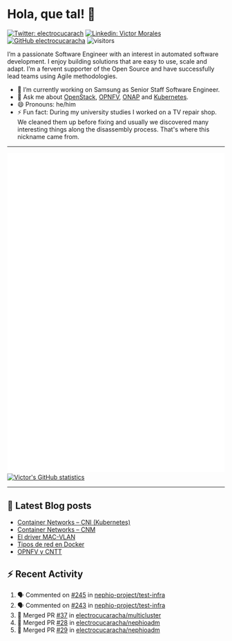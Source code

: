 # Hola, que tal! 👋

[![Twitter: electrocucarach](https://img.shields.io/twitter/follow/electrocucarach?style=social)](https://twitter.com/electrocucarach)
[![Linkedin: Victor Morales](https://img.shields.io/badge/-VictorMorales-blue?style=flat-square&logo=Linkedin&logoColor=white&link=https://www.linkedin.com/in/electrocucaracha/)](https://www.linkedin.com/in/electrocucaracha/)
[![GitHub electrocucaracha](https://img.shields.io/github/followers/electrocucaracha?label=follow&style=social)](https://github.com/electrocucaracha)
![visitors](https://visitor-badge.laobi.icu/badge?page_id=electrocucaracha.electrocucaracha)

I’m a passionate Software Engineer with an interest in automated
software development. I enjoy building solutions that are easy to use,
scale and adapt. I’m a fervent supporter of the Open Source and have
successfully lead teams using Agile methodologies.

- 🔭 I’m currently working on Samsung as Senior Staff Software
Engineer.
- 💬 Ask me about [OpenStack](https://www.openstack.org/),
[OPNFV](https://www.opnfv.org/), [ONAP](https://www.onap.org/) and
[Kubernetes](https://kubernetes.io/).
- 😄 Pronouns: he/him
- ⚡ Fun fact: During my university studies I worked on a TV repair
shop. We cleaned them up before fixing and usually we discovered many
interesting things along the disassembly process. That's where this
nickname came from.

---

![Metrics](https://github.com/electrocucaracha/electrocucaracha/blob/master/github-metrics.svg)
[![Victor's GitHub statistics](https://github-readme-stats.vercel.app/api?username=electrocucaracha)](https://github.com/anuraghazra/github-readme-stats#github-stats-card)

---

## 📘 Latest Blog posts

<!-- BLOG-POST-LIST:START -->
- [Container Networks – CNI &lpar;Kubernetes&rpar;](https://electrocucaracha.com/2021/07/05/container-networks-cni/)
- [Container Networks – CNM](https://electrocucaracha.com/2020/08/28/container-network-model/)
- [El driver MAC-VLAN](https://electrocucaracha.com/2020/07/01/el-driver-mac-vlan/)
- [Tipos de red en Docker](https://electrocucaracha.com/2020/06/13/tipos-de-red-en-docker/)
- [OPNFV y CNTT](https://electrocucaracha.com/2020/05/29/opnfv-y-cntt/)
<!-- BLOG-POST-LIST:END -->

## :zap: Recent Activity

<!--START_SECTION:activity-->
1. 🗣 Commented on [#245](https://github.com/nephio-project/test-infra/pull/245#issuecomment-1933062677) in [nephio-project/test-infra](https://github.com/nephio-project/test-infra)
2. 🗣 Commented on [#243](https://github.com/nephio-project/test-infra/pull/243#issuecomment-1930968058) in [nephio-project/test-infra](https://github.com/nephio-project/test-infra)
3. 🎉 Merged PR [#37](https://github.com/electrocucaracha/multicluster/pull/37) in [electrocucaracha/multicluster](https://github.com/electrocucaracha/multicluster)
4. 🎉 Merged PR [#28](https://github.com/electrocucaracha/nephioadm/pull/28) in [electrocucaracha/nephioadm](https://github.com/electrocucaracha/nephioadm)
5. 🎉 Merged PR [#29](https://github.com/electrocucaracha/nephioadm/pull/29) in [electrocucaracha/nephioadm](https://github.com/electrocucaracha/nephioadm)
<!--END_SECTION:activity-->
